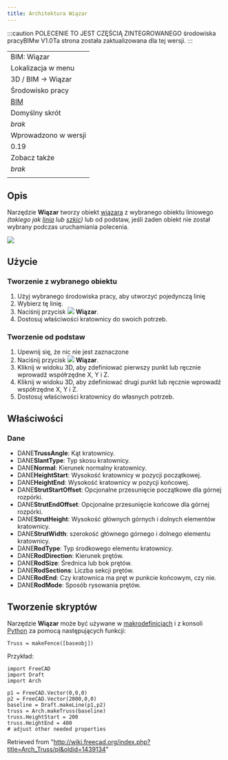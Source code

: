 ```yaml
---
title: Architektura Wiązar
---
```

:::caution
POLECENIE TO JEST CZĘŚCIĄ ZINTEGROWANEGO środowiska pracyBIMw V1.0Ta strona została zaktualizowana dla tej wersji.
:::

|  |
| --- |
| BIM: Wiązar |
| Lokalizacja w menu |
| 3D / BIM → Wiązar |
| Środowisko pracy |
| [BIM](/BIM_Workbench/pl "BIM Workbench/pl") |
| Domyślny skrót |
| *brak* |
| Wprowadzono w wersji |
| 0.19 |
| Zobacz także |
| *brak* |
|  |

## Opis

Narzędzie **Wiązar** tworzy obiekt [wiązara](https://pl.wikipedia.org/wiki/Wi%C4%85zar_(budownictwo)) z wybranego obiektu liniowego *(takiego jak [linia](/Draft_Line/pl "Draft Line/pl") lub [szkic](/Sketcher_NewSketch/pl "Sketcher NewSketch/pl"))* lub od podstaw, jeśli żaden obiekt nie został wybrany podczas uruchamiania polecenia.

![](/images/Arch_Truss_example.png)

## Użycie

### Tworzenie z wybranego obiektu

1. Użyj wybranego środowiska pracy, aby utworzyć pojedynczą linię
2. Wybierz tę linię.
3. Naciśnij przycisk ![](/images/Arch_Truss.svg) **Wiązar**.
4. Dostosuj właściwości kratownicy do swoich potrzeb.

### Tworzenie od podstaw

1. Upewnij się, że nic nie jest zaznaczone
2. Naciśnij przycisk ![](/images/Arch_Truss.svg) **Wiązar**.
3. Kliknij w widoku 3D, aby zdefiniować pierwszy punkt lub ręcznie wprowadź współrzędne X, Y i Z.
4. Kliknij w widoku 3D, aby zdefiniować drugi punkt lub ręcznie wprowadź współrzędne X, Y i Z.
5. Dostosuj właściwości kratownicy do własnych potrzeb.

## Właściwości

### Dane

* DANE**TrussAngle**: Kąt kratownicy.
* DANE**SlantType**: Typ skosu kratownicy.
* DANE**Normal**: Kierunek normalny kratownicy.
* DANE**HeightStart**: Wysokość kratownicy w pozycji początkowej.
* DANE**HeightEnd**: Wysokość kratownicy w pozycji końcowej.
* DANE**StrutStartOffset**: Opcjonalne przesunięcie początkowe dla górnej rozpórki.
* DANE**StrutEndOffset**: Opcjonalne przesunięcie końcowe dla górnej rozpórki.
* DANE**StrutHeight**: Wysokość głównych górnych i dolnych elementów kratownicy.
* DANE**StrutWidth**: szerokość głównego górnego i dolnego elementu kratownicy.
* DANE**RodType**: Typ środkowego elementu kratownicy.
* DANE**RodDirection**: Kierunek prętów.
* DANE**RodSize**: Średnica lub bok prętów.
* DANE**RodSections**: Liczba sekcji prętów.
* DANE**RodEnd**: Czy kratownica ma pręt w punkcie końcowym, czy nie.
* DANE**RodMode**: Sposób rysowania prętów.

## Tworzenie skryptów

Narzędzie **Wiązar** może być używane w [makrodefinicjach](/Macros/pl "Macros/pl") i z konsoli [Python](/Python/pl "Python/pl") za pomocą następujących funkcji:

```
Truss = makeFence([baseobj])

```

Przykład:

```
import FreeCAD
import Draft
import Arch

p1 = FreeCAD.Vector(0,0,0)
p2 = FreeCAD.Vector(2000,0,0)
baseline = Draft.makeLine(p1,p2)
truss = Arch.makeTruss(baseline)
truss.HeightStart = 200
truss.HeightEnd = 400
# adjust other needed properties

```

Retrieved from "<http://wiki.freecad.org/index.php?title=Arch_Truss/pl&oldid=1439134>"